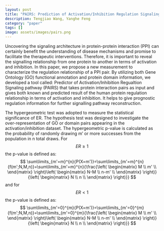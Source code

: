 ```yaml
---
layout: post
title: "PAIRS: Prediction of Activation/Inhibition Regulation Signaling Pathway"
description: Tengjiao Wang, Yanghe Feng
category: "paper"
tags: []
image: assets/images/pairs.png
---
```

Uncovering the signaling architecture in protein-protein interaction (PPI) can certainly benefit the understanding of disease mechanisms and promise to facilitate the therapeutic interventions. Therefore, it is important to reveal the signalling relationship from one protein to another in terms of activation and inhibition. In this paper, <!--excerpt--> we propose a new measurement to characterize the regulation relationship of a PPI pair. By utilizing both Gene Ontology (GO) functional annotation and protein domain information, we developed a tool called: Predictor of Activation/Inhibition Regualtion Signaling pathway (PAIRS) that takes protein interaction pairs as input and gives both known and predicted result of the human protein regulation relationship in terms of activation and inhibition. It helps to give prognostic regulation information for further signalling pathway reconstruction.

The hypergeometric test was adopted to measure the statistical significance of ER. The hypothesis test was designed to investigate the over-representation of GO or domain pairs appearing in the activation/inhibition dataset. The hypergeometric p-value is calculated as the probability of randomly drawing m’ or more successes from the population in n total draws. For $$ER\ge 1$$ the p-value is defined as:
$$
\sum\limits_{m'=m}^{n}{P(X=m')}=\sum\limits_{m'=m}^{n}{f(m';N,M,n)}=\sum\limits_{m'=m}^{n}{\frac{\left( \begin{matrix}
  M \\ 
  m' \\ 
\end{matrix} \right)\left( \begin{matrix}
  N-M \\ 
  n-m' \\ 
\end{matrix} \right)}{\left( \begin{matrix}
  N \\ 
  n \\ 
\end{matrix} \right)}}
$$ 
and for $$ER<1$$ the p-value is defined as:
$$
\sum\limits_{m'=0}^{m}{P(X=m')}=\sum\limits_{m'=0}^{m}{f(m';N,M,n)}=\sum\limits_{m'=0}^{m}{\frac{\left( \begin{matrix}
  M \\ 
  m' \\ 
\end{matrix} \right)\left( \begin{matrix}
  N-M \\ 
  n-m' \\ 
\end{matrix} \right)}{\left( \begin{matrix}
  N \\ 
  n \\ 
\end{matrix} \right)}}
$$
